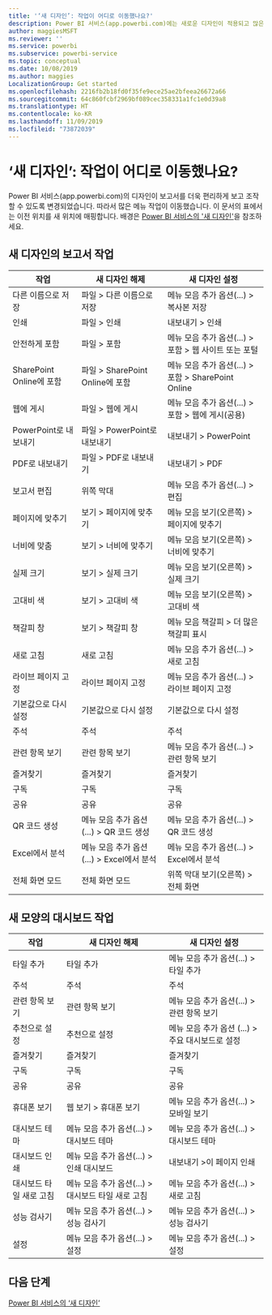 ```yaml
---
title: '‘새 디자인’: 작업이 어디로 이동했나요?'
description: Power BI 서비스(app.powerbi.com)에는 새로운 디자인이 적용되고 많은 작업이 이동했습니다. 이 문서에서는 이전 위치를 새 위치에 매핑하는 표를 제공합니다.
author: maggiesMSFT
ms.reviewer: ''
ms.service: powerbi
ms.subservice: powerbi-service
ms.topic: conceptual
ms.date: 10/08/2019
ms.author: maggies
LocalizationGroup: Get started
ms.openlocfilehash: 2216fb2b18fd0f35fe9ece25ae2bfeea26672a66
ms.sourcegitcommit: 64c860fcbf2969bf089cec358331a1fc1e0d39a8
ms.translationtype: HT
ms.contentlocale: ko-KR
ms.lasthandoff: 11/09/2019
ms.locfileid: "73872039"
---
```

# <a name="the-new-look-where-did-the-actions-go"></a>‘새 디자인’: 작업이 어디로 이동했나요?

Power BI 서비스(app.powerbi.com)의 디자인이 보고서를 더욱 편리하게 보고 조작할 수 있도록 변경되었습니다. 따라서 많은 메뉴 작업이 이동했습니다. 이 문서의 표에서는 이전 위치를 새 위치에 매핑합니다. 배경은 [Power BI 서비스의 '새 디자인'](service-new-look.md)을 참조하세요.

## <a name="report-actions-in-the-new-look"></a>새 디자인의 보고서 작업

|작업  |새 디자인 해제  |새 디자인 설정  |
|---------|---------|---------|
| 다른 이름으로 저장 | 파일 > 다른 이름으로 저장  | 메뉴 모음 추가 옵션(...) > 복사본 저장 |
| 인쇄 | 파일 > 인쇄 | 내보내기 > 인쇄 |
| 안전하게 포함 | 파일 > 포함 | 메뉴 모음 추가 옵션(...) > 포함 > 웹 사이트 또는 포털 |
| SharePoint Online에 포함 | 파일 > SharePoint Online에 포함 | 메뉴 모음 추가 옵션(...) > 포함 > SharePoint Online |
| 웹에 게시 | 파일 > 웹에 게시 | 메뉴 모음 추가 옵션(...) > 포함 > 웹에 게시(공용) |
| PowerPoint로 내보내기 | 파일 > PowerPoint로 내보내기 | 내보내기 > PowerPoint |
| PDF로 내보내기 | 파일 > PDF로 내보내기 | 내보내기 > PDF |
|보고서 편집  | 위쪽 막대   | 메뉴 모음 추가 옵션(...) > 편집 |
| 페이지에 맞추기 | 보기 > 페이지에 맞추기 | 메뉴 모음 보기(오른쪽) > 페이지에 맞추기 |
| 너비에 맞춤 | 보기 > 너비에 맞추기 | 메뉴 모음 보기(오른쪽) > 너비에 맞추기 |
| 실제 크기 | 보기 > 실제 크기 | 메뉴 모음 보기(오른쪽) > 실제 크기 |
| 고대비 색 | 보기 > 고대비 색 | 메뉴 모음 보기(오른쪽) > 고대비 색 |
| 책갈피 창 | 보기 > 책갈피 창 |  메뉴 모음 책갈피 > 더 많은 책갈피 표시 |
| 새로 고침 | 새로 고침 | 메뉴 모음 추가 옵션(...) > 새로 고침 |
| 라이브 페이지 고정 | 라이브 페이지 고정 | 메뉴 모음 추가 옵션(...) > 라이브 페이지 고정 |
| 기본값으로 다시 설정 | 기본값으로 다시 설정 | 기본값으로 다시 설정 |
| 주석 | 주석 | 주석 |
| 관련 항목 보기 | 관련 항목 보기 | 메뉴 모음 추가 옵션(...) > 관련 항목 보기 |
| 즐겨찾기 | 즐겨찾기 | 즐겨찾기 |
| 구독 | 구독 |구독 |
| 공유 | 공유 | 공유 |
| QR 코드 생성 | 메뉴 모음 추가 옵션(...) > QR 코드 생성 | 메뉴 모음 추가 옵션(...) > QR 코드 생성 |
| Excel에서 분석 | 메뉴 모음 추가 옵션(...) > Excel에서 분석 | 메뉴 모음 추가 옵션(...) > Excel에서 분석 |
| 전체 화면 모드 | 전체 화면 모드 | 위쪽 막대 보기(오른쪽) > 전체 화면 |

## <a name="dashboard-actions-in-the-new-look"></a>새 모양의 대시보드 작업

|작업  |새 디자인 해제  |새 디자인 설정  |
|---------|---------|---------|
| 타일 추가 | 타일 추가 | 메뉴 모음 추가 옵션(...) > 타일 추가 |
| 주석 | 주석 | 주석 |
| 관련 항목 보기 | 관련 항목 보기 | 메뉴 모음 추가 옵션(...) > 관련 항목 보기 |
| 추천으로 설정 | 추천으로 설정| 메뉴 모음 추가 옵션 (...) > 주요 대시보드로 설정|
| 즐겨찾기 | 즐겨찾기 | 즐겨찾기 |
| 구독 | 구독 |구독 |
| 공유 | 공유 | 공유 |
| 휴대폰 보기 | 웹 보기 > 휴대폰 보기 | 메뉴 모음 추가 옵션(...) > 모바일 보기 |
| 대시보드 테마 | 메뉴 모음 추가 옵션(...) > 대시보드 테마 | 메뉴 모음 추가 옵션(...) > 대시보드 테마 |
| 대시보드 인쇄 | 메뉴 모음 추가 옵션(...) > 인쇄 대시보드 | 내보내기 >이 페이지 인쇄 |
| 대시보드 타일 새로 고침 | 메뉴 모음 추가 옵션(...) > 대시보드 타일 새로 고침 | 메뉴 모음 추가 옵션(...) > 새로 고침 |
| 성능 검사기 | 메뉴 모음 추가 옵션(...) > 성능 검사기 | 메뉴 모음 추가 옵션(...) > 성능 검사기 |
| 설정 | 메뉴 모음 추가 옵션(...) > 설정 | 메뉴 모음 추가 옵션(...) > 설정 |

## <a name="next-steps"></a>다음 단계

[Power BI 서비스의 ‘새 디자인’](service-new-look.md)
